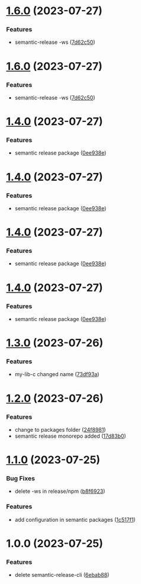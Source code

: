 # [1.6.0](https://github.com/vegueta01/colors-library-test/compare/v1.5.0...v1.6.0) (2023-07-27)


### Features

* semantic-release -ws ([7d62c50](https://github.com/vegueta01/colors-library-test/commit/7d62c50c20f9ed1ca5c0af41fea7fd2a7cb079ce))

# [1.6.0](https://github.com/vegueta01/colors-library-test/compare/v1.5.0...v1.6.0) (2023-07-27)


### Features

* semantic-release -ws ([7d62c50](https://github.com/vegueta01/colors-library-test/commit/7d62c50c20f9ed1ca5c0af41fea7fd2a7cb079ce))

# [1.4.0](https://github.com/vegueta01/colors-library-test/compare/v1.3.0...v1.4.0) (2023-07-27)


### Features

* semantic release package ([0ee938e](https://github.com/vegueta01/colors-library-test/commit/0ee938ed58df506f420f02917c72c71f01d2d940))

# [1.4.0](https://github.com/vegueta01/colors-library-test/compare/v1.3.0...v1.4.0) (2023-07-27)


### Features

* semantic release package ([0ee938e](https://github.com/vegueta01/colors-library-test/commit/0ee938ed58df506f420f02917c72c71f01d2d940))

# [1.4.0](https://github.com/vegueta01/colors-library-test/compare/v1.3.0...v1.4.0) (2023-07-27)


### Features

* semantic release package ([0ee938e](https://github.com/vegueta01/colors-library-test/commit/0ee938ed58df506f420f02917c72c71f01d2d940))

# [1.4.0](https://github.com/vegueta01/colors-library-test/compare/v1.3.0...v1.4.0) (2023-07-27)


### Features

* semantic release package ([0ee938e](https://github.com/vegueta01/colors-library-test/commit/0ee938ed58df506f420f02917c72c71f01d2d940))

# [1.3.0](https://github.com/vegueta01/colors-library-test/compare/v1.2.0...v1.3.0) (2023-07-26)


### Features

* my-lib-c changed name ([73df93a](https://github.com/vegueta01/colors-library-test/commit/73df93ac7a0021d39c5718ca7a285a4c6de8fcee))

# [1.2.0](https://github.com/vegueta01/colors-library-test/compare/v1.1.0...v1.2.0) (2023-07-26)


### Features

* change to packages folder ([24f8981](https://github.com/vegueta01/colors-library-test/commit/24f8981ac554e8d0dfb081bef346cfd5e81bc211))
* semantic release monorepo added ([17d83b0](https://github.com/vegueta01/colors-library-test/commit/17d83b0fe1acc4bcea31f3483a8b36a0d275b0dd))

# [1.1.0](https://github.com/vegueta01/colors-library-test/compare/v1.0.0...v1.1.0) (2023-07-25)


### Bug Fixes

* delete -ws in release/npm ([b8f6923](https://github.com/vegueta01/colors-library-test/commit/b8f692397d32d54bf717a370bc89cf8bf57a86fa))


### Features

* add configuration in semantic packages ([1c517f1](https://github.com/vegueta01/colors-library-test/commit/1c517f1eee7308b5f179f41fcba2d5f849674d5d))

# 1.0.0 (2023-07-25)


### Features

* delete semantic-release-cli ([6ebab88](https://github.com/vegueta01/colors-library-test/commit/6ebab88a5822fcff664ffef0e4069401295328ed))
